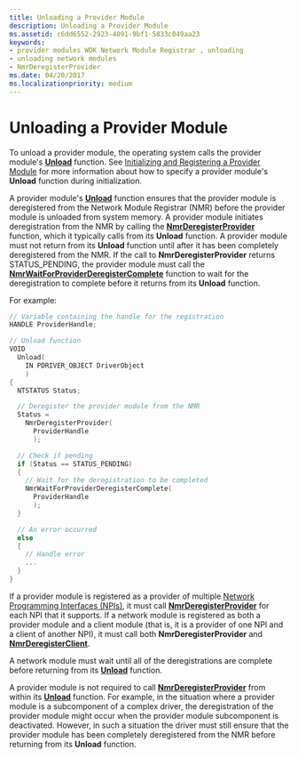 ```yaml
---
title: Unloading a Provider Module
description: Unloading a Provider Module
ms.assetid: c6dd6552-2923-4091-9bf1-5833c049aa23
keywords:
- provider modules WDK Network Module Registrar , unloading
- unloading network modules
- NmrDeregisterProvider
ms.date: 04/20/2017
ms.localizationpriority: medium
---
```


# Unloading a Provider Module


To unload a provider module, the operating system calls the provider module's [**Unload**](https://msdn.microsoft.com/library/windows/hardware/ff564886) function. See [Initializing and Registering a Provider Module](initializing-and-registering-a-provider-module.md) for more information about how to specify a provider module's **Unload** function during initialization.

A provider module's [**Unload**](https://msdn.microsoft.com/library/windows/hardware/ff564886) function ensures that the provider module is deregistered from the Network Module Registrar (NMR) before the provider module is unloaded from system memory. A provider module initiates deregistration from the NMR by calling the [**NmrDeregisterProvider**](https://msdn.microsoft.com/library/windows/hardware/ff568778) function, which it typically calls from its **Unload** function. A provider module must not return from its **Unload** function until after it has been completely deregistered from the NMR. If the call to **NmrDeregisterProvider** returns STATUS\_PENDING, the provider module must call the [**NmrWaitForProviderDeregisterComplete**](https://msdn.microsoft.com/library/windows/hardware/ff568787) function to wait for the deregistration to complete before it returns from its **Unload** function.

For example:

```C++
// Variable containing the handle for the registration
HANDLE ProviderHandle;

// Unload function
VOID
  Unload(
    IN PDRIVER_OBJECT DriverObject
    )
{
  NTSTATUS Status;

  // Deregister the provider module from the NMR
  Status =
    NmrDeregisterProvider(
      ProviderHandle
      );

  // Check if pending
  if (Status == STATUS_PENDING)
  {
    // Wait for the deregistration to be completed
    NmrWaitForProviderDeregisterComplete(
      ProviderHandle
      );
  }

  // An error occurred
  else
  {
    // Handle error
    ...
  }
}
```

If a provider module is registered as a provider of multiple [Network Programming Interfaces (NPIs)](network-programming-interface.md), it must call [**NmrDeregisterProvider**](https://msdn.microsoft.com/library/windows/hardware/ff568778) for each NPI that it supports. If a network module is registered as both a provider module and a client module (that is, it is a provider of one NPI and a client of another NPI), it must call both **NmrDeregisterProvider** and [**NmrDeregisterClient**](https://msdn.microsoft.com/library/windows/hardware/ff568774).

A network module must wait until all of the deregistrations are complete before returning from its [**Unload**](https://msdn.microsoft.com/library/windows/hardware/ff564886) function.

A provider module is not required to call [**NmrDeregisterProvider**](https://msdn.microsoft.com/library/windows/hardware/ff568778) from within its [**Unload**](https://msdn.microsoft.com/library/windows/hardware/ff564886) function. For example, in the situation where a provider module is a subcomponent of a complex driver, the deregistration of the provider module might occur when the provider module subcomponent is deactivated. However, in such a situation the driver must still ensure that the provider module has been completely deregistered from the NMR before returning from its **Unload** function.

 

 





